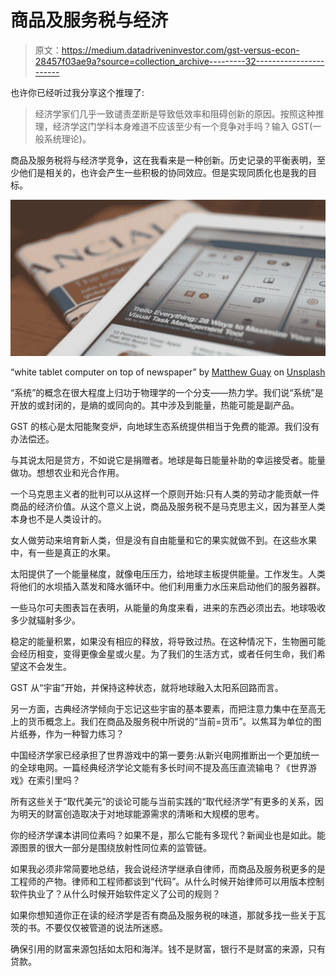 # 商品及服务税与经济

> 原文：<https://medium.datadriveninvestor.com/gst-versus-econ-28457f03ae9a?source=collection_archive---------32----------------------->

也许你已经听过我分享这个推理了:

> 经济学家们几乎一致谴责垄断是导致低效率和阻碍创新的原因。按照这种推理，经济学这门学科本身难道不应该至少有一个竞争对手吗？输入 GST(一般系统理论)。

商品及服务税将与经济学竞争，这在我看来是一种创新。历史记录的平衡表明，至少他们是相关的，也许会产生一些积极的协同效应。但是实现同质化也是我的目标。

![](img/007cf54ade7b4b220b08c5b8bf525c7b.png)

“white tablet computer on top of newspaper” by [Matthew Guay](https://unsplash.com/@maguay?utm_source=medium&utm_medium=referral) on [Unsplash](https://unsplash.com?utm_source=medium&utm_medium=referral)

“系统”的概念在很大程度上归功于物理学的一个分支——热力学。我们说“系统”是开放的或封闭的，是熵的或同向的。其中涉及到能量，热能可能是副产品。

GST 的核心是太阳能聚变炉，向地球生态系统提供相当于免费的能源。我们没有办法偿还。

与其说太阳是贷方，不如说它是捐赠者。地球是每日能量补助的幸运接受者。能量做功。想想农业和光合作用。

一个马克思主义者的批判可以从这样一个原则开始:只有人类的劳动才能贡献一件商品的经济价值。从这个意义上说，商品及服务税不是马克思主义，因为甚至人类本身也不是人类设计的。

女人做劳动来培育新人类，但是没有自由能量和它的果实就做不到。在这些水果中，有一些是真正的水果。

太阳提供了一个能量梯度，就像电压压力，给地球主板提供能量。工作发生。人类将他们的水坝插入蒸发和降水循环中。他们利用重力水压来启动他们的服务器群。

一些马尔可夫图表旨在表明，从能量的角度来看，进来的东西必须出去。地球吸收多少就辐射多少。

稳定的能量积累，如果没有相应的释放，将导致过热。在这种情况下，生物圈可能会经历相变，变得更像金星或火星。为了我们的生活方式，或者任何生命，我们希望这不会发生。

GST 从“宇宙”开始，并保持这种状态，就将地球融入太阳系回路而言。

另一方面，古典经济学倾向于忘记这些宇宙的基本要素，而把注意力集中在至高无上的货币概念上。我们在商品及服务税中所说的“当前=货币”。以焦耳为单位的图片纸券，作为一种智力练习？

中国经济学家已经承担了世界游戏中的第一要务:从新兴电网推断出一个更加统一的全球电网。一篇经典经济学论文能有多长时间不提及高压直流输电？《世界游戏》在索引里吗？

所有这些关于“取代美元”的谈论可能与当前实践的“取代经济学”有更多的关系，因为明天的财富创造取决于对地球能源需求的清晰和大规模的思考。

你的经济学课本讲同位素吗？如果不是，那么它能有多现代？新闻业也是如此。能源图景的很大一部分是围绕放射性同位素的监管链。

如果我必须非常简要地总结，我会说经济学继承自律师，而商品及服务税更多的是工程师的产物。律师和工程师都谈到“代码”。从什么时候开始律师可以用版本控制软件执业了？从什么时候开始软件定义了公司的规则？

如果你想知道你正在读的经济学是否有商品及服务税的味道，那就多找一些关于瓦茨的书。不要仅仅被管道的说法所迷惑。

确保引用的财富来源包括如太阳和海洋。钱不是财富，银行不是财富的来源，只有贷款。